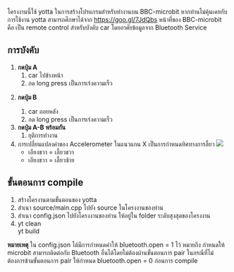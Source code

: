 โครงงานนี้ใช้ yotta ในการสร้างโปรแกรมสำหรับทำงานบน BBC-microbit หากท่านไม่คุ้นเคยกับการใช้งาน yotta สามารถศึกษาได้จาก https://goo.gl/7JdQbs
หน้าที่ของ BBC-microbit คือ เป็น remote control สำหรับบังคับ car โดยอาศัยข้อมูลจาก Bluetooth Service

<h2>การบังคับ</h2>
<ol>
<li><b>กดปุ่ม A </b>
<ol>
 <li>car ไปข้างหน้า</li>
 <li>กด long press เป็นการเร่งความเร็ว</li>
 </ol>
 </li>
 <li>
  
<b>กดปุ่ม B </b>
<ol>
 <li>car ถอยหลัง</li>
 <li>กด long press เป็นการเร่งความเร็ว</li>
 </ol>
 </li>
<li><b>กดปุ่ม A-B พร้อมกัน </b>
<ol>
 <li>ยุติการทำงาน</li>
 
 </ol>
</li>
  
<li>การเปลี่ยนแปลงค่าของ Accelerometer ในแนวแกน X เป็นการกำหนดทิศทางการลี้ยว
<img src="http://microbit-challenges.readthedocs.io/en/latest/_images/microbitAxes.jpg"/>
 <ul>
  <li>เอียงขวา = เลี้ยวขวา</li>
  <li>เอียงขวา = เลี้ยวซ้าย</li>
 </ul>
 </li>
 </ol>
<h2>ขั้นตอนการ compile</h2>
<ol>
  <li> สร้างโครงานตามขั้นตอนของ yotta</li>
  <li> สำเนา source/main.cpp ไปยัง  source ในโครงงานของท่าน</li>
  <li> สำเนา config.json ไปยังโครงงานของท่าน ให้อยู่ใน folder ระดับสุงสุดของโครงงาน </li>
  <li> yt clean <br/> 
       yt build</li>
</ol>
 <b>หมายเหตุ</b>
 ใน config.json ได้มีการกำหนดค่าให้ bluetooth.open = 1 ไว้ หมายถึง กำหนดให้ microbit สามารถติดต่อกับ Bluetooth อื่นได้โดยไม่ต้องผ่านขั้นตอนการ pair ในกรณีที่ไม่ต้องการข้ามขั้นตอนการ pair ให้กำหนด bluetooth.open = 0 ก่อนการ compile
